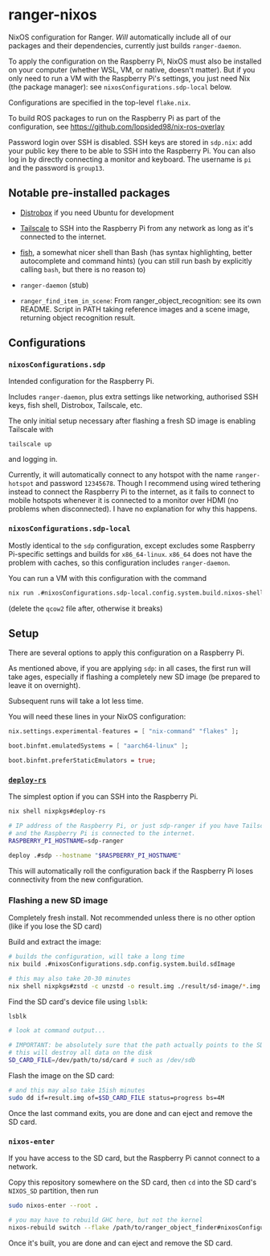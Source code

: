 # ranger-nixos

NixOS configuration for Ranger. _Will_ automatically include all of our packages
and their dependencies, currently just builds `ranger-daemon`.

To apply the configuration on the Raspberry Pi, NixOS must also be installed on your
computer (whether WSL, VM, or native, doesn't matter). But if you only need to run
a VM with the Raspberry Pi's settings, you just need Nix (the package manager): see
`nixosConfigurations.sdp-local` below.

Configurations are specified in the top-level `flake.nix`.

To build ROS packages to run on the Raspberry Pi as part of the configuration,
see https://github.com/lopsided98/nix-ros-overlay

Password login over SSH is disabled. SSH keys are stored in `sdp.nix`: add your public key
there to be able to SSH into the Raspberry Pi.
You can also log in by directly connecting a monitor and keyboard. The username
is `pi` and the password is `group13`.

## Notable pre-installed packages

- [Distrobox](https://github.com/89luca89/distrobox) if you need Ubuntu for development

- [Tailscale](https://tailscale.com) to SSH into the Raspberry Pi from any network as
  long as it's connected to the internet.

- [fish](https://fishshell.com), a somewhat nicer shell than Bash (has
  syntax highlighting, better autocomplete and command hints) (you can still run
  bash by explicitly calling `bash`, but there is no reason to)

- `ranger-daemon` (stub)

- `ranger_find_item_in_scene`: From ranger_object_recognition: see its own README.
  Script in PATH taking reference images and a scene image, returning object
  recognition result.

## Configurations

### `nixosConfigurations.sdp`

Intended configuration for the Raspberry Pi.

Includes `ranger-daemon`, plus extra settings like networking, authorised SSH keys,
fish shell, Distrobox, Tailscale, etc.

The only initial setup necessary after flashing a fresh SD image is enabling
Tailscale with

```
tailscale up
```

and logging in.

Currently, it will automatically connect to any hotspot with the name `ranger-hotspot`
and password `12345678`. Though I recommend using wired tethering instead to
connect the Raspberry Pi to the internet, as it fails to connect to mobile
hotspots whenever it is connected to a monitor over HDMI (no problems when
disconnected). I have no explanation for why this happens.

### `nixosConfigurations.sdp-local`

Mostly identical to the `sdp` configuration, except excludes some Raspberry
Pi-specific settings and builds for `x86_64-linux`. `x86_64` does not have
the problem with caches, so this configuration includes `ranger-daemon`.

You can run a VM with this configuration with the command 

```bash
nix run .#nixosConfigurations.sdp-local.config.system.build.nixos-shell
```

(delete the `qcow2` file after, otherwise it breaks)

## Setup

There are several options to apply this configuration on a Raspberry Pi.

As mentioned above, if you are applying `sdp`: in all cases, the first run will
take ages, especially if flashing a completely new SD image (be prepared to
leave it on overnight).

Subsequent runs will take a lot less time.

You will need these lines in your NixOS configuration:

```nix
nix.settings.experimental-features = [ "nix-command" "flakes" ];

boot.binfmt.emulatedSystems = [ "aarch64-linux" ];

boot.binfmt.preferStaticEmulators = true;
```

### [`deploy-rs`](https://github.com/serokell/deploy-rs)

The simplest option if you can SSH into the Raspberry Pi.

```bash
nix shell nixpkgs#deploy-rs

# IP address of the Raspberry Pi, or just sdp-ranger if you have Tailscale set up
# and the Raspberry Pi is connected to the internet.
RASPBERRY_PI_HOSTNAME=sdp-ranger

deploy .#sdp --hostname "$RASPBERRY_PI_HOSTNAME"
```

This will automatically roll the configuration back if the Raspberry Pi loses
connectivity from the new configuration.

### Flashing a new SD image

Completely fresh install. Not recommended unless there is no other option (like if
you lose the SD card)

Build and extract the image:

```bash
# builds the configuration, will take a long time
nix build .#nixosConfigurations.sdp.config.system.build.sdImage

# this may also take 20-30 minutes
nix shell nixpkgs#zstd -c unzstd -o result.img ./result/sd-image/*.img.zst
```

Find the SD card's device file using `lsblk`:

```bash
lsblk

# look at command output...

# IMPORTANT: be absolutely sure that the path actually points to the SD card,
# this will destroy all data on the disk
SD_CARD_FILE=/dev/path/to/sd/card # such as /dev/sdb
```

Flash the image on the SD card:

```bash
# and this may also take 15ish minutes
sudo dd if=result.img of=$SD_CARD_FILE status=progress bs=4M
```

Once the last command exits, you are done and can eject and remove the SD card.

### `nixos-enter`

If you have access to the SD card, but the Raspberry Pi cannot connect to a network.

Copy this repository somewhere on the SD card, then `cd` into the SD card's
`NIXOS_SD` partition, then run

```bash
sudo nixos-enter --root .

# you may have to rebuild GHC here, but not the kernel
nixos-rebuild switch --flake /path/to/ranger_object_finder#nixosConfigurations.sdp --option sandbox false --option filter-syscalls false
```

Once it's built, you are done and can eject and remove the SD card.
